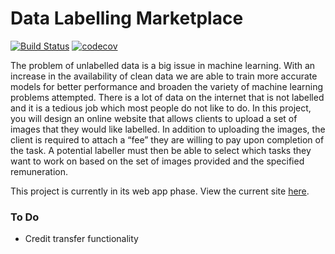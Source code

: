 # Data Labelling Marketplace

[![Build Status](https://www.travis-ci.com/faisal2754/SDP-Data-Labelling.svg?token=ewQWxQsoSGkegpyyZpRt&branch=main)](https://www.travis-ci.com/faisal2754/SDP-Data-Labelling)
[![codecov](https://codecov.io/gh/faisal2754/SDP-Data-Labelling/branch/main/graph/badge.svg?token=USKV74KF4P)](https://codecov.io/gh/faisal2754/SDP-Data-Labelling)

The problem of unlabelled data is a big issue in machine learning. With an increase in the availability of clean data we are able to train more accurate models for better performance and broaden the variety of machine learning problems attempted. There is a lot of data on the internet that is not labelled and it is a tedious job which most people do not like to do. In this project, you will design an online website that allows clients to upload a set of images that they would like labelled. In addition to uploading the images, the client is required to attach a “fee” they are willing to pay upon completion of the task. A potential labeller must then be able to select which tasks they want to work on based on the set of images provided and the specified remuneration.

This project is currently in its web app phase. View the current site [here](https://data-labelling2.herokuapp.com/).

### To Do
- Credit transfer functionality
